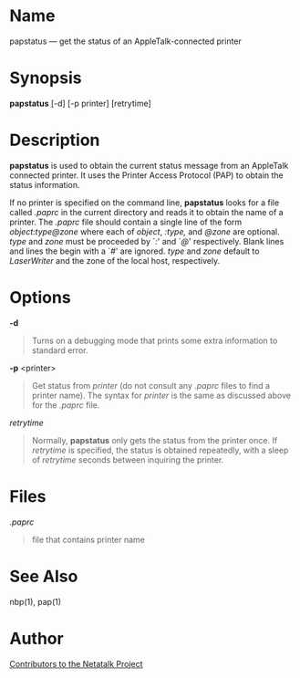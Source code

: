# Name

papstatus — get the status of an AppleTalk-connected printer

# Synopsis

**papstatus** [-d] [-p printer] [retrytime]

# Description

**papstatus** is used to obtain the current status message from an
AppleTalk connected printer. It uses the Printer Access Protocol (PAP)
to obtain the status information.

If no printer is specified on the command line, **papstatus** looks for a
file called *.paprc* in the current directory and reads it to obtain the
name of a printer. The *.paprc* file should contain a single line of the
form *object:type@zone* where each of *object*, *:type,* and *@zone* are
optional. *type* and *zone* must be proceeded by \`*:*' and \`*@*'
respectively. Blank lines and lines the begin with a \`*\#*' are
ignored. *type* and *zone* default to *LaserWriter* and the zone of the
local host, respectively.

# Options

**-d**

> Turns on a debugging mode that prints some extra information to standard
error.

**-p** <printer\>

> Get status from *printer* (do not consult any *.paprc* files to find a
printer name). The syntax for *printer* is the same as discussed above
for the *.paprc* file.

*retrytime*

> Normally, **papstatus** only gets the status from the printer once. If
*retrytime* is specified, the status is obtained repeatedly, with a
sleep of *retrytime* seconds between inquiring the printer.

# Files

*.paprc*

> file that contains printer name

# See Also

nbp(1), pap(1)

# Author

[Contributors to the Netatalk Project](https://netatalk.io/contributors)
